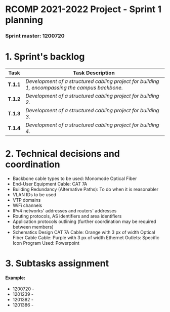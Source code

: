 RCOMP 2021-2022 Project - Sprint 1 planning
===========================================
### Sprint master: 1200720 ###

# 1. Sprint's backlog #

| **Task** | **Task Description**                                                                            |
|--------------|-------------------------------------------------------------------------------------------------|
| **T.1.1** | _Development of a structured cabling project for building 1, encompassing the campus backbone._ | 
| **T.1.2** | _Development of a structured cabling project for building 2._                                   |
| **T.1.3** | _Development of a structured cabling project for building 3._                                   |
| **T.1.4** | _Development of a structured cabling project for building 4._                                   |

# 2. Technical decisions and coordination #

  * Backbone cable types to be used: Monomode Optical Fiber
  * End-User Equipment Cable: CAT 7A
  * Building Redundancy (Alternative Paths): To do when it is reasonabler
  * VLAN IDs to be used
  * VTP domains
  * WiFi channels
  * IPv4 networks' addresses and routers' addresses
  * Routing protocols, AS identifiers and area identifiers
  * Application protocols outlining (further coordination may be required between members)
  * Schematics Design
    CAT 7A Cable: Orange with 3 px of width
    Optical Fiber Cable Cable: Purple with 3 px of width
    Ethernet Outlets: Specific Icon
    Program Used: Powerpoint

# 3. Subtasks assignment #
  
#### Example: ####
  * 1200720 - 
  * 1201239 - 
  * 1201382 - 
  * 1201386 - 

